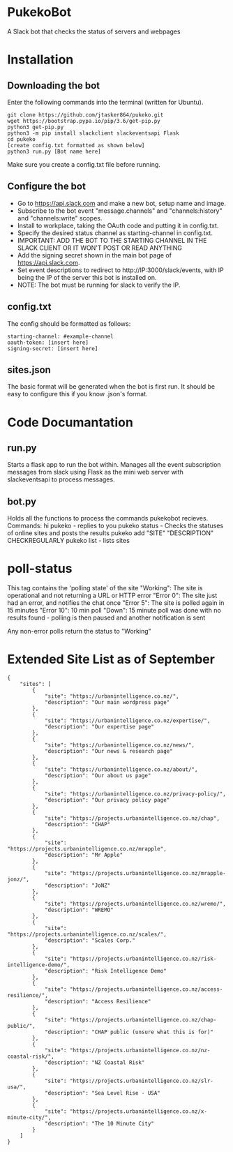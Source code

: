 # PukekoBot
A Slack bot that checks the status of servers and webpages

# Installation
## Downloading the bot
Enter the following commands into the terminal (written for Ubuntu).
```
git clone https://github.com/jtasker864/pukeko.git
wget https://bootstrap.pypa.io/pip/3.6/get-pip.py
python3 get-pip.py
python3 -m pip install slackclient slackeventsapi Flask
cd pukeko
[create config.txt formatted as shown below]
python3 run.py [Bot name here]
```
Make sure you create a config.txt file before running.

## Configure the bot
- Go to https://api.slack.com and make a new bot, setup name and image.
- Subscribe to the bot event "message.channels" and "channels:history" and "channels:write" scopes.
- Install to workplace, taking the OAuth code and putting it in config.txt.
- Specify the desired status channel as starting-channel in config.txt.
- IMPORTANT: ADD THE BOT TO THE STARTING CHANNEL IN THE SLACK CLIENT OR IT WON'T POST OR READ ANYTHING
- Add the signing secret shown in the main bot page of https://api.slack.com.
- Set event descriptions to redirect to http://IP:3000/slack/events, with IP being the IP of the server this bot is installed on.
- NOTE: The bot must be running for slack to verify the IP.

## config.txt
The config should be formatted as follows:
```
starting-channel: #example-channel
oauth-token: [insert here]
signing-secret: [insert here]
```

## sites.json
The basic format will be generated when the bot is first run. It should be easy to configure this if you know .json's format.

# Code Documantation
## run.py
Starts a flask app to run the bot within.
Manages all the event subscription messages from slack using Flask as the mini web server with slackeventsapi to process messages.

## bot.py
Holds all the functions to process the commands pukekobot recieves.
Commands:
hi pukeko - replies to you
pukeko status - Checks the statuses of online sites and posts the results
pukeko add "SITE" "DESCRIPTION" CHECKREGULARLY
pukeko list - lists sites

# poll-status
This tag contains the 'polling state' of the site
"Working": The site is operational and not returning a URL or HTTP error
"Error 0": The site just had an error, and notifies the chat once
"Error 5": The site is polled again in 15 minutes
"Error 10": 10 min poll
"Down": 15 minute poll was done with no results found - polling is then paused and another notification is sent

Any non-error polls return the status to "Working"

# Extended Site List as of September
```
{
    "sites": [
        {
            "site": "https://urbanintelligence.co.nz/",
            "description": "Our main wordpress page"
        },
        {
            "site": "https://urbanintelligence.co.nz/expertise/",
            "description": "Our expertise page"
        },
        {
            "site": "https://urbanintelligence.co.nz/news/",
            "description": "Our news & research page"
        },
        {
            "site": "https://urbanintelligence.co.nz/about/",
            "description": "Our about us page"
        },
        {
            "site": "https://urbanintelligence.co.nz/privacy-policy/",
            "description": "Our privacy policy page"
        },
        {
            "site": "https://projects.urbanintelligence.co.nz/chap",
            "description": "CHAP"
        },
        {
            "site": "https://projects.urbanintelligence.co.nz/mrapple",
            "description": "Mr Apple"
        },
        {
            "site": "https://projects.urbanintelligence.co.nz/mrapple-jonz/",
            "description": "JoNZ"
        },
        {
            "site": "https://projects.urbanintelligence.co.nz/wremo/",
            "description": "WREMO"
        },
        {
            "site": "https://projects.urbanintelligence.co.nz/scales/",
            "description": "Scales Corp."
        },
        {
            "site": "https://projects.urbanintelligence.co.nz/risk-intelligence-demo/",
            "description": "Risk Intelligence Demo"
        },
        {
            "site": "https://projects.urbanintelligence.co.nz/access-resilience/",
            "description": "Access Resilience"
        },
        {
            "site": "https://projects.urbanintelligence.co.nz/chap-public/",
            "description": "CHAP public (unsure what this is for)"
        },
        {
            "site": "https://projects.urbanintelligence.co.nz/nz-coastal-risk/",
            "description": "NZ Coastal Risk"
        },
        {
            "site": "https://projects.urbanintelligence.co.nz/slr-usa/",
            "description": "Sea Level Rise - USA"
        },
        {
            "site": "https://projects.urbanintelligence.co.nz/x-minute-city/",
            "description": "The 10 Minute City"
        }
    ]
}
```